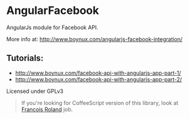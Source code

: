 AngularFacebook
===============

AngularJs module for Facebook API.

More info at: http://www.boynux.com/angularjs-facebook-integration/

Tutorials:
----------
* http://www.boynux.com/facebook-api-with-angularjs-app-part-1/
* http://www.boynux.com/facebook-api-with-angularjs-app-part-2/

Licensed under GPLv3


> If you're looking for CoffeeScript version of this library, look at [Francois Roland](https://github.com/francois-roland/AngularFacebook) job.
